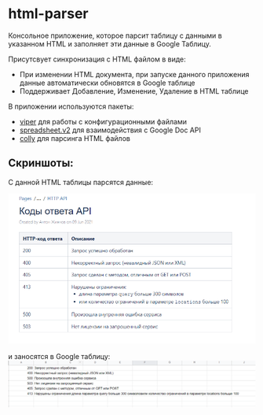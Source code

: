 # html-parser

Консольное приложение, которое парсит таблицу с данными в указанном HTML и заполняет эти данные в Google Таблицу.

Присутсвует синхронизация с HTML файлом в виде:
- При изменении HTML документа, при запуске данного приложения данные автоматически обновятся в Google таблице
- Поддерживает Добавление, Изменение, Удаление в HTML таблице

В приложении используются пакеты:

- [viper](github.com/spf13/viper) для работы с конфигурационными файлами
- [spreadsheet.v2](gopkg.in/Iwark/spreadsheet.v2) для взаимодействия с Google Doc API
- [colly](github.com/gocolly/colly/v2) для парсинга HTML файлов

## Скриншоты:
C данной HTML таблицы парсятся данные:

![img.png](img.png)

и заносятся в Google таблицу:
![img_1.png](img_1.png)